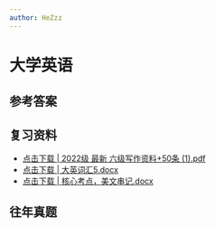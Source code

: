 ```yaml
---
author: HeZzz
---
```


# 大学英语


## 参考答案


## 复习资料

- [点击下载 | 2022级 最新 六级写作资料+50条 (1).pdf](https://cs-speedrun.github.io/cs-speedrun-documents/%E5%A4%A7%E5%AD%A6%E8%8B%B1%E8%AF%AD/%E5%A4%8D%E4%B9%A0%E8%B5%84%E6%96%99/2022%E7%BA%A7%20%E6%9C%80%E6%96%B0%20%E5%85%AD%E7%BA%A7%E5%86%99%E4%BD%9C%E8%B5%84%E6%96%99%2B50%E6%9D%A1%20%281%29.pdf)
- [点击下载 | 大英词汇5.docx](https://cs-speedrun.github.io/cs-speedrun-documents/%E5%A4%A7%E5%AD%A6%E8%8B%B1%E8%AF%AD/%E5%A4%8D%E4%B9%A0%E8%B5%84%E6%96%99/%E5%A4%A7%E8%8B%B1%E8%AF%8D%E6%B1%875.docx)
- [点击下载 | 核心考点，美文串记.docx](https://cs-speedrun.github.io/cs-speedrun-documents/%E5%A4%A7%E5%AD%A6%E8%8B%B1%E8%AF%AD/%E5%A4%8D%E4%B9%A0%E8%B5%84%E6%96%99/%E6%A0%B8%E5%BF%83%E8%80%83%E7%82%B9%EF%BC%8C%E7%BE%8E%E6%96%87%E4%B8%B2%E8%AE%B0.docx)

## 往年真题

